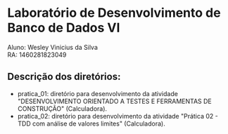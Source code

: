 # Laboratório de Desenvolvimento de Banco de Dados VI

Aluno: Wesley Vinicius da Silva  
RA: 1460281823049  

## Descrição dos diretórios:
- pratica_01: diretório para desenvolvimento da atividade "DESENVOLVIMENTO ORIENTADO A TESTES E FERRAMENTAS DE CONSTRUÇÃO" (Calculadora).  
- pratica_02: diretório para desenvolvimento da atividade "Prática 02 - TDD com análise de valores limites" (Calculadora).  
